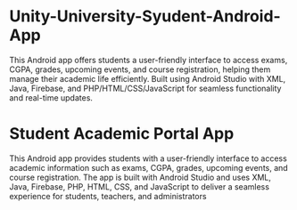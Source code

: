 # Unity-University-Syudent-Android-App
This Android app offers students a user-friendly interface to access exams, CGPA, grades, upcoming events, and course registration, helping them manage their academic life efficiently. Built using Android Studio with XML, Java, Firebase, and PHP/HTML/CSS/JavaScript for seamless functionality and real-time updates.


# Student Academic Portal App

This Android app provides students with a user-friendly interface to access academic information such as exams, CGPA, grades, upcoming events, and course registration. The app is built with Android Studio and uses XML, Java, Firebase, PHP, HTML, CSS, and JavaScript to deliver a seamless experience for students, teachers, and administrators